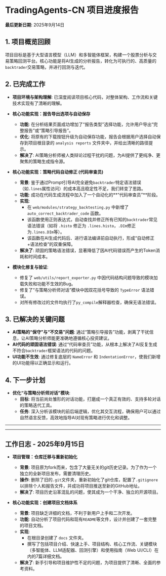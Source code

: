 # TradingAgents-CN 项目进度报告

**最后更新日期**: 2025年9月14日

## 1. 项目概览回顾

项目目标是基于大型语言模型（LLM）和多智能体框架，构建一个股票分析与交易策略回测平台。核心功能是将AI生成的分析报告，转化为可执行的、高质量的`backtrader`交易策略，并进行回测与迭代。

## 2. 已完成工作

*   **项目环境与架构理解**: 已深度阅读项目核心代码，对整体架构、工作流和关键技术实现有了清晰的理解。

*   **核心功能实现：报告导出选项与自动保存**
    *   **功能**: 在分析结果页面成功增加了“报告类型”选择功能，允许用户导出“完整报告”或“策略引导报告”。
    *   **优化**: 将原有的下载按钮升级为自动保存功能，报告会根据用户选择自动保存到项目根目录的 `analysis reports` 文件夹中，并给出清晰的路径提示。
    *   **解决了**: AI策略分析师被人类辩论过程干扰的问题，为AI提供了更纯净、更聚焦的策略生成指令源。

*   **核心功能实现：策略代码自动修正 (代码审查员)**
    *   **背景**: 鉴于通过Prompt引导AI完全避免`backtrader`特定语法错误（如`.lines`属性访问）的成本高且稳定性不足，我们转变了思路。
    *   **功能**: 成功在代码生成流程中加入了一个自动化的**“代码审查员”**阶段。
    *   **实现**:
        *   在 `web/modules/strategy_backtesting.py` 中新增了 `auto_correct_backtrader_code` 函数。
        *   该函数使用正则表达式，自动查找并修正所有已知的`backtrader`常见语法错误（如将 `.histo` 修正为 `.lines.histo`，`.DIm`修正为`.lines.DIm`等）。
        *   该函数在AI生成代码后、进行语法编译前自动执行，形成“自动修正+语法检查”的双重保障。
    *   **解决了**: 顽固的策略语法错误，显著降低了因AI代码错误而产生的Token消耗和时间成本。

*   **模块化修复与验证**:
    *   修复了 `web/utils/report_exporter.py` 中因代码结构问题导致的模块加载失败和功能不生效的Bug。
    *   修复了“与策略分析师对话”模块中因双花括号导致的 `TypeError` 语法错误。
    *   对所有修改过的文件均执行了`py_compile`解释器检查，确保无语法错误。

## 3. 已解决的关键问题

*   **AI策略的“保守”与“不交易”问题**: 通过“策略引导报告”功能，剥离了干扰信息，让AI策略分析师能更准确地遵循核心投资建议。
*   **AI代码的顽固语法错误**: 通过“代码审查员”功能，从根本上解决了AI反复生成不符合`backtrader`框架语法的代码的问题。
*   **UI功能不生效**: 通过修复底层的 `NameError` 和 `IndentationError`，使我们新增的UI功能得以正确显示和运行。

## 4. 下一步计划

*   **优化“与策略分析师对话”模块**:
    *   **目标**: 将当前尚处雏形的对话功能，打磨成一个真正有效的、支持多轮对话的策略迭代工具。
    *   **任务**: 深入分析该模块的前后端逻辑，优化其交互流程，确保用户可以通过自然语言反馈，高效地指导AI对现有策略进行优化和调整。

---
---

## 工作日志 - 2025年9月15日

*   **项目管理：仓库迁移与重新初始化**
    *   **背景**: 项目原为fork而来，包含了大量无关的git历史记录。为了作为一个独立的全新项目发布，需要清理历史。
    *   **操作**: 删除了旧的`.git`文件夹，重新初始化了git仓库，配置了`.gitignore`以排除个人和报告文件，并成功将项目推送至新的GitHub地址。
    *   **解决了**: 项目历史沿革混乱的问题，使其成为一个干净、独立的开源项目。

*   **核心功能实现：创建项目文档体系**
    *   **背景**: 项目缺乏详细的文档，不利于新用户上手和二次开发。
    *   **功能**: 自动分析了项目代码和现有`README`等文件，设计并创建了一套完整的项目文档。
    *   **实现**:
        *   在根目录创建了 `docs` 文件夹。
        *   撰写了包括项目介绍、快速上手、项目结构、核心工作流、关键模块（多智能体、LLM适配器、回测引擎）和使用指南（Web UI/CLI）在内的7篇详细文档。
    *   **解决了**: 新手引导和项目维护性不足的问题，为项目提供了清晰、全面的参考资料。

